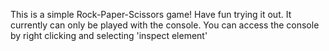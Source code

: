 This is a simple Rock-Paper-Scissors game! Have fun trying it out. 
It currently can only be played with the console.
You can access the console by right clicking and selecting 'inspect element'

